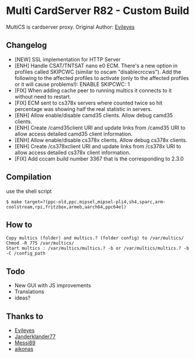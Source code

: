 # Multi CardServer R82 - Custom Build 

MultiCS is cardserver proxy.
Original Author: [Evileyes](http://www.infosat.org)


## Changelog
- [NEW] SSL implementation for HTTP Server
- [ENH] Handle CSAT/TNTSAT nano e0 ECM. There's a new option in profiles called SKIPCWC (similar to oscam "disablecrccws"). Add the following to the affected profiles to activate (only to the affected profiles or it will cause problems!):
ENABLE SKIPCWC: 1
- [FIX] When adding cache peer to running multics it connects to it without need to restart.
- [FIX] ECM sent to cs378x servers where counted twice so hit percentage was showing half the real statistic in servers.
- [ENH] Allow enable/disable camd35 clients. Allow debug camd35 clients.
- [ENH] Create /camd35client URI and update links from /camd35 URI to allow access detailed camd35 client information.
- [ENH] Allow enable/disable cs378x clients. Allow debug cs378x clients.
- [ENH] Create /cs378xclient URI and update links from /cs378x URI to allow access detailed cs378x client information.
- [FIX] Add cccam build number 3367 that is the corresponding to 2.3.0

## Compilation 
use the shell script
```
$ make target=?(ppc-old,ppc,mipsel,mipsel-pli4,sh4,sparc,arm-coolstream,rpi,fritzbox,armeb,aarch64,ppc64el)
```


## How to

```
Copy multics (folder) and multics.? (folder config) to /var/multics/
Chmod -R 775 /var/multics/
Start multics : /var/multics/multics.? -b or /var/multics/multics.? -b -C /config_path
```  

## Todo

- New GUI with JS improvements
- Translations
- ideas?


## Thanks to
- [Evileyes](http://www.infosat.org)
- [Janderklander77](https://github.com/janderklander77)
- [Messi89](https://github.com/messi89)
- [aikonas](http://multics.info/members/aikonas.14048)
